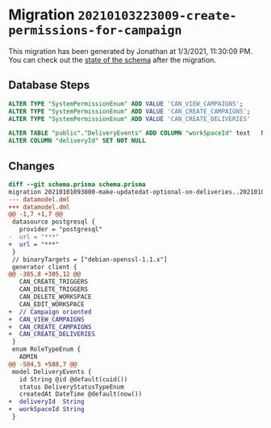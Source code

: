 # Migration `20210103223009-create-permissions-for-campaign`

This migration has been generated by Jonathan at 1/3/2021, 11:30:09 PM.
You can check out the [state of the schema](./schema.prisma) after the migration.

## Database Steps

```sql
ALTER TYPE "SystemPermissionEnum" ADD VALUE 'CAN_VIEW_CAMPAIGNS';
ALTER TYPE "SystemPermissionEnum" ADD VALUE 'CAN_CREATE_CAMPAIGNS';
ALTER TYPE "SystemPermissionEnum" ADD VALUE 'CAN_CREATE_DELIVERIES'

ALTER TABLE "public"."DeliveryEvents" ADD COLUMN "workSpaceId" text   NOT NULL ,
ALTER COLUMN "deliveryId" SET NOT NULL
```

## Changes

```diff
diff --git schema.prisma schema.prisma
migration 20210101093800-make-updatedat-optional-on-deliveries..20210103223009-create-permissions-for-campaign
--- datamodel.dml
+++ datamodel.dml
@@ -1,7 +1,7 @@
 datasource postgresql {
   provider = "postgresql"
-  url = "***"
+  url = "***"
 }
 // binaryTargets = ["debian-openssl-1.1.x"]
 generator client {
@@ -385,8 +385,12 @@
   CAN_CREATE_TRIGGERS
   CAN_DELETE_TRIGGERS
   CAN_DELETE_WORKSPACE
   CAN_EDIT_WORKSPACE
+  // Campaign oriented
+  CAN_VIEW_CAMPAIGNS
+  CAN_CREATE_CAMPAIGNS
+  CAN_CREATE_DELIVERIES
 }
 enum RoleTypeEnum {
   ADMIN
@@ -584,5 +588,7 @@
 model DeliveryEvents {
   id String @id @default(cuid())
   status DeliveryStatusTypeEnum
   createdAt DateTime @default(now())
+  deliveryId  String
+  workSpaceId String
 }
```


